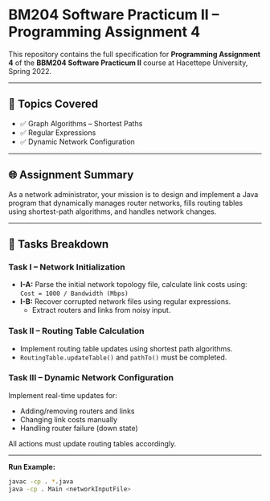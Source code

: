 # BM204 Software Practicum II – Programming Assignment 4

This repository contains the full specification for **Programming Assignment 4** of the **BBM204 Software Practicum II** course at Hacettepe University, Spring 2022.

---


## 🧠 Topics Covered

- ✅ Graph Algorithms – Shortest Paths
- ✅ Regular Expressions
- ✅ Dynamic Network Configuration

---

## 🌐 Assignment Summary

As a network administrator, your mission is to design and implement a Java program that dynamically manages router networks, fills routing tables using shortest-path algorithms, and handles network changes.

---

## 🧪 Tasks Breakdown

### Task I – Network Initialization

- **I-A:** Parse the initial network topology file, calculate link costs using:
  \
  `Cost = 1000 / Bandwidth (Mbps)`
- **I-B:** Recover corrupted network files using regular expressions.
  - Extract routers and links from noisy input.

### Task II – Routing Table Calculation

- Implement routing table updates using shortest path algorithms.
- `RoutingTable.updateTable()` and `pathTo()` must be completed.

### Task III – Dynamic Network Configuration

Implement real-time updates for:
- Adding/removing routers and links
- Changing link costs manually
- Handling router failure (down state)

All actions must update routing tables accordingly.

---

**Run Example:**
```bash
javac -cp . *.java
java -cp . Main <networkInputFile>
```